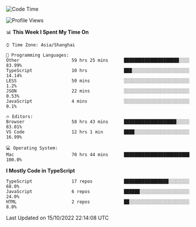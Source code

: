 <!--START_SECTION:waka-->
![Code Time](http://img.shields.io/badge/Code%20Time-2%2C961%20hrs%203%20mins-blue)

![Profile Views](http://img.shields.io/badge/Profile%20Views-1-blue)

📊 **This Week I Spent My Time On** 

```text
⌚︎ Time Zone: Asia/Shanghai

💬 Programming Languages: 
Other                    59 hrs 25 mins      █████████████████████░░░░   83.99% 
TypeScript               10 hrs              ███░░░░░░░░░░░░░░░░░░░░░░   14.14% 
LESS                     50 mins             ░░░░░░░░░░░░░░░░░░░░░░░░░   1.2% 
JSON                     22 mins             ░░░░░░░░░░░░░░░░░░░░░░░░░   0.53% 
JavaScript               4 mins              ░░░░░░░░░░░░░░░░░░░░░░░░░   0.1%

🔥 Editors: 
Browser                  58 hrs 43 mins      ████████████████████░░░░░   83.01% 
VS Code                  12 hrs 1 min        ████░░░░░░░░░░░░░░░░░░░░░   16.99%

💻 Operating System: 
Mac                      70 hrs 44 mins      █████████████████████████   100.0%

```

**I Mostly Code in TypeScript** 

```text
TypeScript               17 repos            █████████████████░░░░░░░░   68.0% 
JavaScript               6 repos             ██████░░░░░░░░░░░░░░░░░░░   24.0% 
HTML                     2 repos             ██░░░░░░░░░░░░░░░░░░░░░░░   8.0%

```



 Last Updated on 15/10/2022 22:14:08 UTC
<!--END_SECTION:waka-->
